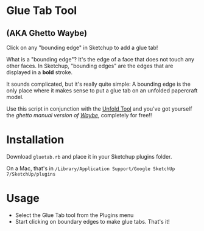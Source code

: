 Glue Tab Tool
=============
(AKA Ghetto Waybe)
------------------

Click on any "bounding edge" in Sketchup to add a glue tab!

What is a "bounding edge"? It's the edge of a face that does not touch any other faces. In Sketchup, "bounding edges" are the edges that are displayed in a **bold** stroke. 

It sounds complicated, but it's really quite simple: A bounding edge is the only place where it makes sense to put a glue tab on an unfolded papercraft model.

Use this script in conjunction with the [Unfold Tool](http://sketchuptips.blogspot.com/2007/08/plugin-unfoldrb.html) and you've got yourself the *ghetto manual version of [Waybe](http://waybe.weebly.com/)*, completely for free!!

Installation
============
Download `gluetab.rb` and place it in your Sketchup plugins folder. 

On a Mac, that's in `/Library/Application Support/Google SketchUp 7/SketchUp/plugins`

Usage
=====
* Select the Glue Tab tool from the Plugins menu
* Start clicking on boundary edges to make glue tabs. That's it!